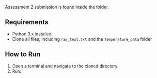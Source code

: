 Assessment 2 submission is found inside the folder.

## Requirements
- Python 3.x installed
- Clone all files, including `raw_text.txt` and the `temperature_data` folder

## How to Run
1. Open a terminal and navigate to the cloned directory.
2. Run:

